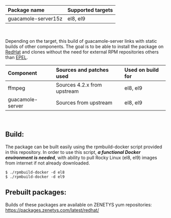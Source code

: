 | <nobr>Package name</nobr> | <nobr>Supported targets</nobr> |
| :--- | :--- |
| guacamole-server15z | el8, el9 |
<br/>

Depending on the target, this build of guacamole-server links with static
builds of other components. The goal is to be able to install the package
on [RedHat](https://www.redhat.com/) and clones without the need for
external RPM repositories others than [EPEL](https://fedoraproject.org/wiki/EPEL).

| Component           | Sources and patches used            | Used on build for    |
| :-------------------|:------------------------------------|:---------------------|
| ffmpeg              | Sources 4.2.x from upstream         | el8, el9             |
| guacamole-server    | Sources from upstream               | el8, el9             |
<br/>

## Build:

The package can be built easily using the rpmbuild-docker script provided
in this repository. In order to use this script, _**a functional Docker
environment is needed**_, with ability to pull Rocky Linux (el8, el9)
images from internet if not already downloaded.

```
$ ./rpmbuild-docker -d el8
$ ./rpmbuild-docker -d el9
```

## Prebuilt packages:

Builds of these packages are available on ZENETYS yum repositories:<br/>
https://packages.zenetys.com/latest/redhat/
